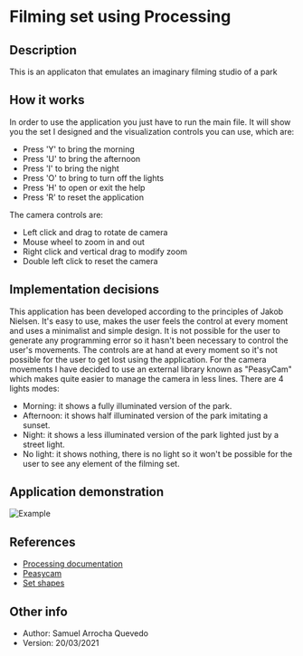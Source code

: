 # Filming set using Processing
## Description
This is an applicaton that emulates an imaginary filming studio of a park
## How it works
In order to use the application you just have to run the main file. It will show you the set I designed and the visualization controls you can use, which are:
* Press 'Y' to bring the morning
* Press 'U' to bring the afternoon
* Press 'I' to bring the night
* Press 'O' to bring to turn off the lights
* Press 'H' to open or exit the help
* Press 'R' to reset the application

The camera controls are:
* Left click and drag to rotate de camera
* Mouse wheel to zoom in and out
* Right click and vertical drag to modify zoom
* Double left click to reset the camera

## Implementation decisions
This application has been developed according to the principles of Jakob Nielsen. It's easy to use, makes the user feels the control at every moment and uses a minimalist and simple design. It is not possible for the user to generate any programming error so it hasn't been necessary to control the user's movements. The controls are at hand at every moment so it's not possible for the user to get lost using the application.
For the camera movements I have decided to use an external library known as "PeasyCam" which makes quite easier to manage the camera in less lines.
There are 4 lights modes:
* Morning: it shows a fully illuminated version of the park.
* Afternoon: it shows half illuminated version of the park imitating a sunset.
* Night: it shows a less illuminated version of the park lighted just by a street light.
* No light: it shows nothing, there is no light so it won't be possible for the user to see any element of the filming set.
## Application demonstration
![Example](https://github.com/Samuel-AQ/Planetary-system/blob/develop/data/Demonstration/example.gif?raw=true)
## References
* [Processing documentation](https://processing.org/reference/)
* [Peasycam](http://mrfeinberg.com/peasycam/)
* [Set shapes](https://free3d.com/)
## Other info
* Author: Samuel Arrocha Quevedo
* Version: 20/03/2021
